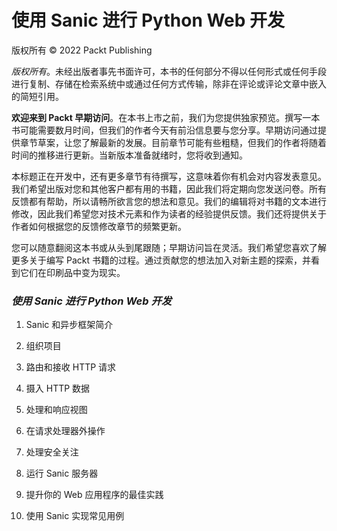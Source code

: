 # 使用 Sanic 进行 Python Web 开发

版权所有 © 2022 Packt Publishing

*版权所有*。未经出版者事先书面许可，本书的任何部分不得以任何形式或任何手段进行复制、存储在检索系统中或通过任何方式传输，除非在评论或评论文章中嵌入的简短引用。 

**欢迎来到 Packt 早期访问**。在本书上市之前，我们为您提供独家预览。撰写一本书可能需要数月时间，但我们的作者今天有前沿信息要与您分享。早期访问通过提供章节草案，让您了解最新的发展。目前章节可能有些粗糙，但我们的作者将随着时间的推移进行更新。当新版本准备就绪时，您将收到通知。

本标题正在开发中，还有更多章节有待撰写，这意味着你有机会对内容发表意见。我们希望出版对您和其他客户都有用的书籍，因此我们将定期向您发送问卷。所有反馈都有帮助，所以请畅所欲言您的想法和意见。我们的编辑将对书籍的文本进行修改，因此我们希望您对技术元素和作为读者的经验提供反馈。我们还将提供关于作者如何根据您的反馈修改章节的频繁更新。

您可以随意翻阅这本书或从头到尾跟随；早期访问旨在灵活。我们希望您喜欢了解更多关于编写 Packt 书籍的过程。通过贡献您的想法加入对新主题的探索，并看到它们在印刷品中变为现实。

### *使用 Sanic 进行 Python Web 开发*

1.  Sanic 和异步框架简介

1.  组织项目

1.  路由和接收 HTTP 请求

1.  摄入 HTTP 数据

1.  处理和响应视图

1.  在请求处理器外操作

1.  处理安全关注

1.  运行 Sanic 服务器

1.  提升你的 Web 应用程序的最佳实践

1.  使用 Sanic 实现常见用例
